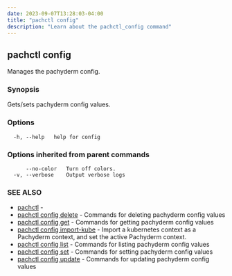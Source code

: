 ```yaml
---
date: 2023-09-07T13:28:03-04:00
title: "pachctl config"
description: "Learn about the pachctl_config command"
---
```


## pachctl config

Manages the pachyderm config.

### Synopsis

Gets/sets pachyderm config values.

### Options

```
  -h, --help   help for config
```

### Options inherited from parent commands

```
      --no-color   Turn off colors.
  -v, --verbose    Output verbose logs
```

### SEE ALSO

* [pachctl](../pachctl)	 - 
* [pachctl config delete](../pachctl_config_delete)	 - Commands for deleting pachyderm config values
* [pachctl config get](../pachctl_config_get)	 - Commands for getting pachyderm config values
* [pachctl config import-kube](../pachctl_config_import-kube)	 - Import a kubernetes context as a Pachyderm context, and set the active Pachyderm context.
* [pachctl config list](../pachctl_config_list)	 - Commands for listing pachyderm config values
* [pachctl config set](../pachctl_config_set)	 - Commands for setting pachyderm config values
* [pachctl config update](../pachctl_config_update)	 - Commands for updating pachyderm config values

